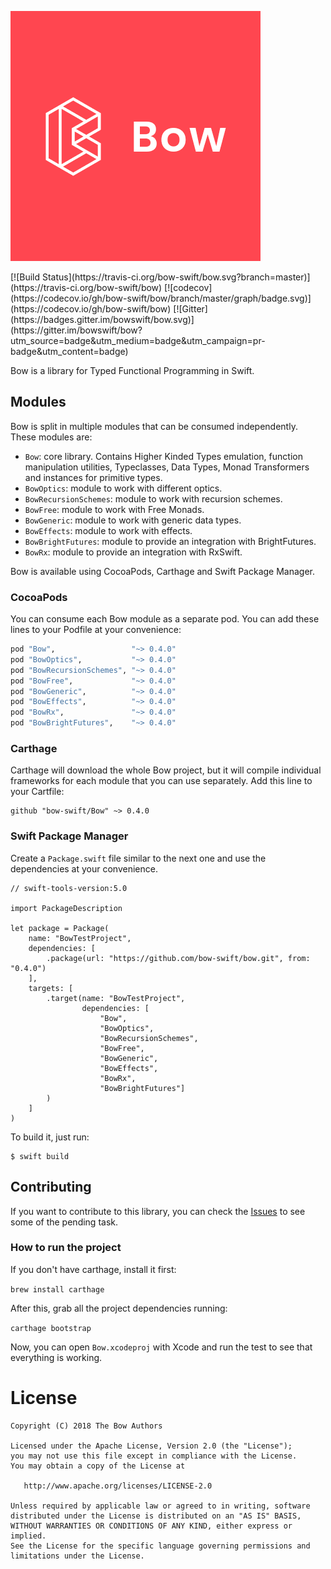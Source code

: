 ![](docs/img/bow-brand-color.png)
<p></p>
[![Build Status](https://travis-ci.org/bow-swift/bow.svg?branch=master)](https://travis-ci.org/bow-swift/bow)
[![codecov](https://codecov.io/gh/bow-swift/bow/branch/master/graph/badge.svg)](https://codecov.io/gh/bow-swift/bow)
[![Gitter](https://badges.gitter.im/bowswift/bow.svg)](https://gitter.im/bowswift/bow?utm_source=badge&utm_medium=badge&utm_campaign=pr-badge&utm_content=badge)

Bow is a library for Typed Functional Programming in Swift.

## Modules

Bow is split in multiple modules that can be consumed independently. These modules are:

- `Bow`: core library. Contains Higher Kinded Types emulation, function manipulation utilities, Typeclasses, Data Types, Monad Transformers and instances for primitive types.
- `BowOptics`: module to work with different optics.
- `BowRecursionSchemes`: module to work with recursion schemes.
- `BowFree`: module to work with Free Monads.
- `BowGeneric`: module to work with generic data types.
- `BowEffects`: module to work with effects.
- `BowBrightFutures`: module to provide an integration with BrightFutures.
- `BowRx`: module to provide an integration with RxSwift.

Bow is available using CocoaPods, Carthage and Swift Package Manager.

### CocoaPods

You can consume each Bow module as a separate pod. You can add these lines to your Podfile at your convenience:

```ruby
pod "Bow",                 "~> 0.4.0"
pod "BowOptics",           "~> 0.4.0"
pod "BowRecursionSchemes", "~> 0.4.0"
pod "BowFree",             "~> 0.4.0"
pod "BowGeneric",          "~> 0.4.0"
pod "BowEffects",          "~> 0.4.0"
pod "BowRx",               "~> 0.4.0"
pod "BowBrightFutures",    "~> 0.4.0"
```

### Carthage

Carthage will download the whole Bow project, but it will compile individual frameworks for each module that you can use separately. Add this line to your Cartfile:

```
github "bow-swift/Bow" ~> 0.4.0
```

### Swift Package Manager

Create a `Package.swift` file similar to the next one and use the dependencies at your convenience.

```
// swift-tools-version:5.0

import PackageDescription

let package = Package(
    name: "BowTestProject",
    dependencies: [
        .package(url: "https://github.com/bow-swift/bow.git", from: "0.4.0")
    ],
    targets: [
        .target(name: "BowTestProject",
                dependencies: [
                    "Bow",
                    "BowOptics",
                    "BowRecursionSchemes",
                    "BowFree",
                    "BowGeneric",
                    "BowEffects",
                    "BowRx",
                    "BowBrightFutures"]
        )
    ]
)
```

To build it, just run:

```
$ swift build
```

## Contributing

If you want to contribute to this library, you can check the [Issues](https://github.com/arrow-kt/bow/issues) to see some of the pending task.

### How to run the project

If you don't have carthage, install it first:

`brew install carthage`

After this, grab all the project dependencies running:

`carthage bootstrap`

Now, you can open `Bow.xcodeproj` with Xcode and run the test to see that everything is working.

# License

    Copyright (C) 2018 The Bow Authors

    Licensed under the Apache License, Version 2.0 (the "License");
    you may not use this file except in compliance with the License.
    You may obtain a copy of the License at

       http://www.apache.org/licenses/LICENSE-2.0

    Unless required by applicable law or agreed to in writing, software
    distributed under the License is distributed on an "AS IS" BASIS,
    WITHOUT WARRANTIES OR CONDITIONS OF ANY KIND, either express or implied.
    See the License for the specific language governing permissions and
    limitations under the License.
